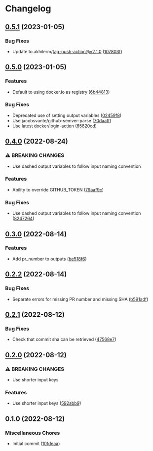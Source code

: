 # Changelog

## [0.5.1](https://github.com/jacobsvante/version-tag-docker-image/compare/v0.5.0...v0.5.1) (2023-01-05)


### Bug Fixes

* Update to akhilerm/tag-push-action@v2.1.0 ([107803f](https://github.com/jacobsvante/version-tag-docker-image/commit/107803fcbfac5f58e5d48c53411c485b36aa4c07))

## [0.5.0](https://github.com/jacobsvante/version-tag-docker-image/compare/v0.4.0...v0.5.0) (2023-01-05)


### Features

* Default to using docker.io as registry ([6b44813](https://github.com/jacobsvante/version-tag-docker-image/commit/6b4481395f155c1b8b179e7f7a5c01f9116582b1))


### Bug Fixes

* Deprecated use of setting output variables ([02459f8](https://github.com/jacobsvante/version-tag-docker-image/commit/02459f861df4f3e426f1671133741423a06b3537))
* Use jacobsvante/github-semver-parse ([70daaff](https://github.com/jacobsvante/version-tag-docker-image/commit/70daaffa500546c3e70e3c92e8f12faef27cb524))
* Use latest docker/login-action ([65820cd](https://github.com/jacobsvante/version-tag-docker-image/commit/65820cd2415b18b587c48c8fdbf79010d5f1c95c))

## [0.4.0](https://github.com/jacobsvante/version-tag-docker-image/compare/v0.3.0...v0.4.0) (2022-08-24)


### ⚠ BREAKING CHANGES

* Use dashed output variables to follow input naming convention

### Features

* Ability to override GITHUB_TOKEN ([79aaf9c](https://github.com/jacobsvante/version-tag-docker-image/commit/79aaf9c275333a60cf128e8f52f63cc51817f30b))


### Bug Fixes

* Use dashed output variables to follow input naming convention ([8247264](https://github.com/jacobsvante/version-tag-docker-image/commit/8247264158f432f3639b21433fc5c7d46fa38825))

## [0.3.0](https://github.com/jacobsvante/version-tag-docker-image/compare/v0.2.2...v0.3.0) (2022-08-14)


### Features

* Add pr_number to outputs ([be518f6](https://github.com/jacobsvante/version-tag-docker-image/commit/be518f66916a88eb58215aad2c9b47561b9201be))

## [0.2.2](https://github.com/jacobsvante/version-tag-docker-image/compare/v0.2.1...v0.2.2) (2022-08-14)


### Bug Fixes

* Separate errors for missing PR number and missing SHA ([b591adf](https://github.com/jacobsvante/version-tag-docker-image/commit/b591adf6fd1c97eade4aca003d726b891186da8e))

## [0.2.1](https://github.com/jacobsvante/version-tag-docker-image/compare/v0.2.0...v0.2.1) (2022-08-12)


### Bug Fixes

* Check that commit sha can be retrieved ([47568e7](https://github.com/jacobsvante/version-tag-docker-image/commit/47568e76adf917cdefb91d39c568cb8f0e432d71))

## [0.2.0](https://github.com/jacobsvante/version-tag-docker-image/compare/v0.1.0...v0.2.0) (2022-08-12)


### ⚠ BREAKING CHANGES

* Use shorter input keys

### Features

* Use shorter input keys ([592abb9](https://github.com/jacobsvante/version-tag-docker-image/commit/592abb9c0907f2aeac7d0bf7402adf6046b61f31))

## 0.1.0 (2022-08-12)


### Miscellaneous Chores

* Initial commit ([10fdeaa](https://github.com/jacobsvante/version-tag-docker-image/commit/10fdeaa79a5407cfa39a0356f08401e7f883ac0b))
